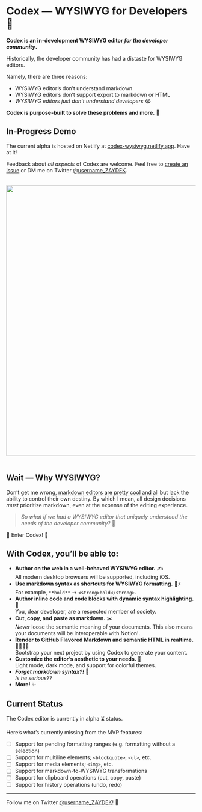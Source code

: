 # Codex — WYSIWYG for Developers 🦕

**Codex is an in-development WYSIWYG editor _for the developer community_.**

Historically, the developer community has had a distaste for WYSIWYG editors.

Namely, there are three reasons:
- WYSIWYG editor’s don’t understand markdown
- WYSIWYG editor’s don’t support export to markdown or HTML
- _WYSIWYG editors just don’t understand developers_ 😭

**Codex is purpose-built to solve these problems and more.** 🌈

## In-Progress Demo

The current alpha is hosted on Netlify at [codex-wysiwyg.netlify.app](https://codex-wysiwyg.netlify.app). Have at it!

Feedback about _all aspects_ of Codex are welcome. Feel free to [create an issue](https://github.com/codex-src/codex-wysiwyg/issues/new) or DM me on Twitter [@username_ZAYDEK](https://twitter.com/messages/compose?recipient_id=899350210064687105).

<br>
<div align="center">
	<a href="https://codex-wysiwyg.netlify.app">
		<img src="https://i.ibb.co/kBT0qL3/Screen-Shot-2020-08-12-at-4-01-03-PM.png" width="720">
	</a>
</div>
<br>

<!-- [![](https://i.ibb.co/kBT0qL3/Screen-Shot-2020-08-12-at-4-01-03-PM.png)](http://codex-wysiwyg.netlify.app) -->

## Wait — Why WYSIWYG?

Don’t get me wrong, [markdown editors are pretty cool and all](https://editor-v2-arch.netlify.app) but lack the ability to control their own destiny. By which I mean, all design decisions *must* prioritize markdown, even at the expense of the editing experience.

> _So what if we had a WYSIWYG editor that uniquely understood the needs of the developer community?_ 🤔

🥁 Enter Codex! 🥁

## With Codex, you’ll be able to:

- **Author on the web in a well-behaved WYSIWYG editor.** ✍️<br>
	All modern desktop browsers will be supported, including iOS.
- **Use markdown syntax as shortcuts for WYSIWYG formatting.** 🧠⚡️<br>
	For example, `**bold**` → `<strong>bold</strong>`.
- **Author inline code and code blocks with dynamic syntax highlighting.** 🌈<br>
	You, dear developer, are a respected member of society.
- **Cut, copy, and paste as markdown.** ✂️<br>
	_Never_ loose the semantic meaning of your documents. This also means your documents will be interoperable with Notion!.
- **Render to GitHub Flavored Markdown and semantic HTML in realtime.** 👩‍💻👨‍💻<br>
	Bootstrap your next project by using Codex to generate your content.
- **Customize the editor’s aesthetic to your needs.** 🧐<br>
	Light mode, dark mode, and support for colorful themes.
- **_Forget markdown syntax?!_** 🤪<br>
	_Is he serious??_
- **More!** ✨

## Current Status

The Codex editor is currently in alpha ⏳ status.

Here’s what’s currently missing from the MVP features:

- [ ] Support for pending formatting ranges (e.g. formatting without a selection)
- [ ] Support for multiline elements; `<blockquote>`, `<ul>`, etc.
- [ ] Support for media elements; `<img>`, etc.
- [ ] Support for markdown-to-WYSIWYG transformations
- [ ] Support for clipboard operations (cut, copy, paste)
- [ ] Support for history operations (undo, redo)

---

Follow me on Twitter [@username_ZAYDEK](https://twitter.com/username_ZAYDEK)! 🖖
